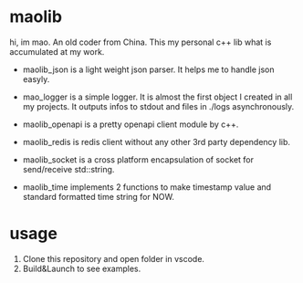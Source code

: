 # maolib

hi, im mao. An old coder from China.
This my personal c++ lib what is accumulated at my work.

- maolib_json is a light weight json parser. It helps me to handle json easyly.

- mao_logger is a simple logger. It is almost the first object I created in all my projects. It outputs infos to stdout and files in ./logs asynchronously.

- maolib_openapi is a pretty openapi client module by c++.

- maolib_redis is redis client without any other 3rd party dependency lib.

- maolib_socket is a cross platform encapsulation of socket for send/receive std::string.

- maolib_time implements 2 functions to make timestamp value and standard formatted time string for NOW.


# usage

1. Clone this repository and open folder in vscode.
2. Build&Launch to see examples.

